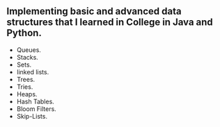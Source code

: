 ## Implementing basic and advanced data structures that I learned in College in Java and Python.
- Queues.
- Stacks.
- Sets.
- linked lists.
- Trees.
- Tries.
- Heaps.
- Hash Tables.
- Bloom Filters.
- Skip-Lists.

